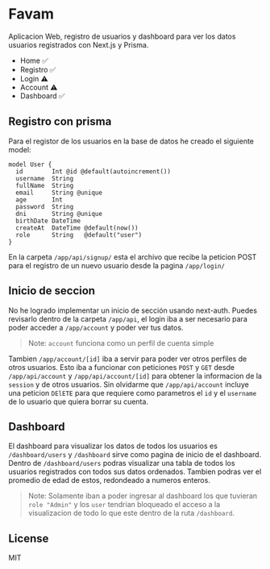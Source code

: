 # Favam

Aplicacion Web, registro de usuarios y dashboard para ver los
datos usuarios registrados con Next.js y Prisma.

- Home ✅
- Registro ✅
- Login ⚠️
- Account ⚠️
- Dashboard ✅

## Registro con prisma
Para el registor de los usuarios en la base de datos he creado el siguiente model:
```
model User {
  id        Int @id @default(autoincrement())
  username  String
  fullName  String
  email     String @unique
  age       Int
  password  String
  dni       String @unique
  birthDate DateTime
  createAt  DateTime @default(now())
  role      String   @default("user")
}
```
En la carpeta ``/app/api/signup/`` esta el archivo que recibe la peticion POST para el registro de un nuevo usuario desde la pagina ``/app/login/``

## Inicio de seccion

No he logrado implementar un inicio de sección usando next-auth. Puedes revisarlo dentro de la carpeta ``/app/api``, el login iba a ser necesario para poder acceder a ``/app/account`` y poder ver tus datos.

> Note: ``account`` funciona como un perfil de cuenta simple

Tambien ``/app/account/[id]`` iba a servir para poder ver otros perfiles de otros usuarios. Esto iba a funcionar con peticiones `POST` y `GET` desde ``/app/api/account`` y ``/app/api/account/[id]`` para obtener la informacion de la `session` y de otros usuarios. Sin olvidarme que ``/app/api/account`` incluye una peticion ``DElETE`` para que requiere como parametros el `id` y el `username` de lo usuario que quiera borrar su cuenta.

## Dashboard

El dashboard para visualizar los datos de todos los usuarios es `/dashboard/users` y `/dashboard` sirve como pagina de inicio de el dashboard.
Dentro de `/dashboard/users` podras visualizar una tabla de todos los usuarios registrados con todos sus datos ordenados. Tambien podras ver el promedio de edad de estos, redondeado a numeros enteros.
> Note: Solamente iban a poder ingresar al dashboard los que tuvieran `role "Admin"` y los `user` tendrian bloqueado el acceso a la visualizacion de todo lo que este dentro de la ruta `/dashboard`.

## License
MIT